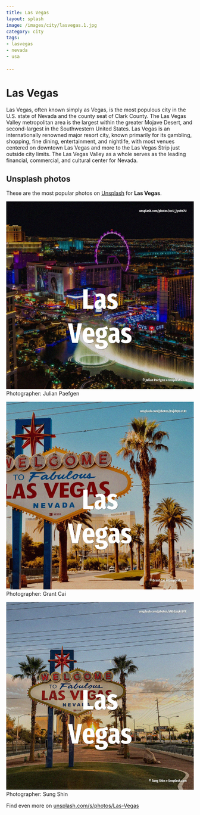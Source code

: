 ```yaml
---
title: Las Vegas
layout: splash
image: /images/city/lasvegas.1.jpg
category: city
tags:
- lasvegas
- nevada
- usa

---
```

# Las Vegas

Las Vegas, often known simply as Vegas, is the most populous city in the U.S. state of Nevada and the county seat of Clark County. The Las Vegas Valley metropolitan area is the largest within the greater Mojave Desert, and  second-largest in the Southwestern United States. Las Vegas is an internationally renowned major resort city, known primarily for its gambling,  shopping, fine dining, entertainment, and nightlife, with most venues centered on downtown Las  Vegas and more to the Las Vegas Strip just outside city limits. The Las Vegas Valley as a whole serves as the leading financial, commercial, and cultural center  for Nevada. 

 
## Unsplash photos
These are the most popular photos on [Unsplash](https://unsplash.com) for **Las Vegas**.
 
![Las Vegas](/images/city/lasvegas.1.jpg)
Photographer:  Julian Paefgen
 
![Las Vegas](/images/city/lasvegas.2.jpg)
Photographer:  Grant Cai
 
![Las Vegas](/images/city/lasvegas.3.jpg)
Photographer:  Sung Shin
 
Find even more on [unsplash.com/s/photos/Las-Vegas](https://unsplash.com/s/photos/Las-Vegas)
 
